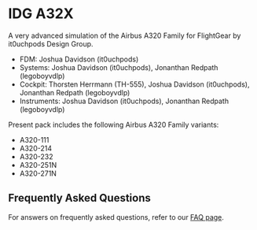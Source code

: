 # IDG A32X
A very advanced simulation of the Airbus A320 Family for FlightGear by it0uchpods Design Group.

- FDM: Joshua Davidson (it0uchpods)
- Systems: Joshua Davidson (it0uchpods), Jonanthan Redpath (legoboyvdlp)
- Cockpit: Thorsten Herrmann (TH-555), Joshua Davidson (it0uchpods), Jonanthan Redpath (legoboyvdlp)
- Instruments: Joshua Davidson (it0uchpods), Jonanthan Redpath (legoboyvdlp)

Present pack includes the following Airbus A320 Family variants:
- A320-111
- A320-214
- A320-232
- A320-251N
- A320-271N

## Frequently Asked Questions
For answers on frequently asked questions, refer to our [FAQ page](https://github.com/it0uchpods/IDG-A32X/blob/master/FAQ.md).
